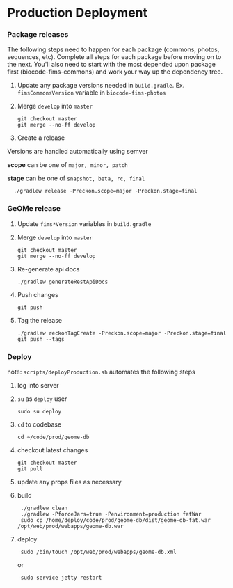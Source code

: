 # Production Deployment

### Package releases

The following steps need to happen for each package (commons, photos, sequences, etc). Complete all steps for each 
package before moving on to the next. You'll also need to start with the most depended upon package first (biocode-fims-commons)
and work your way up the dependency tree.

1. Update any package versions needed in `build.gradle`. Ex. `fimsCommonsVersion` variable in `biocode-fims-photos`

2. Merge `develop` into `master`

       git checkout master
       git merge --no-ff develop
       
3. Create a release       

Versions are handled automatically using semver

**scope** can be one of `major, minor, patch`

**stage** can be one of `snapshot, beta, rc, final`
  
      ./gradlew release -Preckon.scope=major -Preckon.stage=final


### GeOMe release

1. Update `fims*Version` variables in `build.gradle`

2. Merge `develop` into `master`

       git checkout master
       git merge --no-ff develop

3. Re-generate api docs

       ./gradlew generateRestApiDocs

4. Push changes

       git push
       
5. Tag the release

       ./gradlew reckonTagCreate -Preckon.scope=major -Preckon.stage=final
       git push --tags
       
       
### Deploy

note: `scripts/deployProduction.sh` automates the following steps

1. log into server

2. `su` as `deploy` user

       sudo su deploy
       
3. `cd` to codebase

       cd ~/code/prod/geome-db
       
4. checkout latest changes

       git checkout master
       git pull
       
5. update any props files as necessary

6. build

        ./gradlew clean
        ./gradlew -PforceJars=true -Penvironment=production fatWar
        sudo cp /home/deploy/code/prod/geome-db/dist/geome-db-fat.war /opt/web/prod/webapps/geome-db.war
        
7. deploy

        sudo /bin/touch /opt/web/prod/webapps/geome-db.xml
        
    or
    
        sudo service jetty restart
